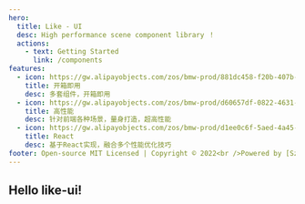 ```yaml
---
hero:
  title: Like - UI
  desc: High performance scene component library ！
  actions:
    - text: Getting Started
      link: /components
features:
  - icon: https://gw.alipayobjects.com/zos/bmw-prod/881dc458-f20b-407b-947a-95104b5ec82b/k79dm8ih_w144_h144.png
    title: 开箱即用
    desc: 多套组件，开箱即用
  - icon: https://gw.alipayobjects.com/zos/bmw-prod/d60657df-0822-4631-9d7c-e7a869c2f21c/k79dmz3q_w126_h126.png
    title: 高性能
    desc: 针对前端各种场景，量身打造，超高性能
  - icon: https://gw.alipayobjects.com/zos/bmw-prod/d1ee0c6f-5aed-4a45-a507-339a4bfe076c/k7bjsocq_w144_h144.png
    title: React
    desc: 基于React实现，融合多个性能优化技巧
footer: Open-source MIT Licensed | Copyright © 2022<br />Powered by [Sz & Cf](https://www.itlike.com)
---
```


## Hello like-ui!
